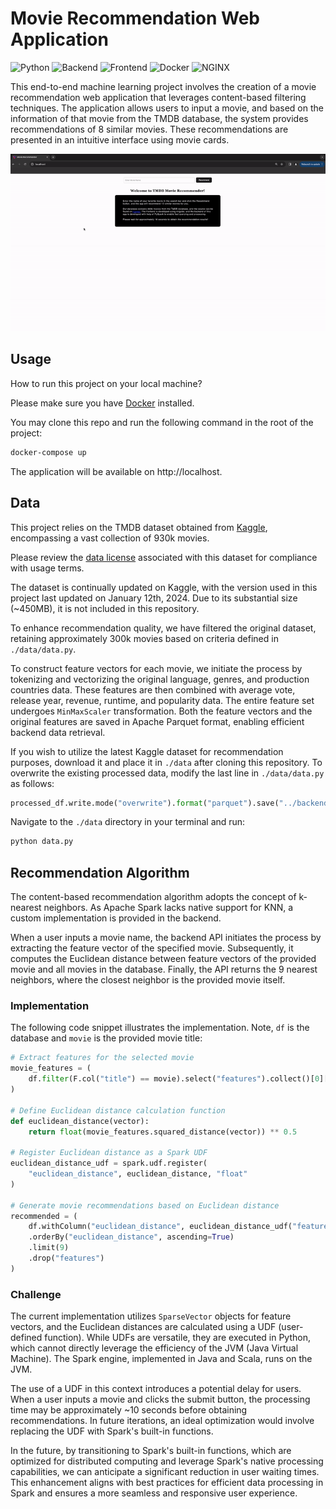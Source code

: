 # Movie Recommendation Web Application

![Python](https://img.shields.io/badge/Python-3.10-blueviolet)
![Backend](https://img.shields.io/badge/Backend-Flask%20%7C%20PySpark-yellow)
![Frontend](https://img.shields.io/badge/Frontend-Angular-red)
![Docker](https://img.shields.io/badge/Containerization-Docker-blue)
![NGINX](https://img.shields.io/badge/Hosting-NGINX-green)

This end-to-end machine learning project involves the creation of a movie recommendation web application that leverages content-based filtering techniques. The application allows users to input a movie, and based on the information of that movie from the TMDB database, the system provides recommendations of 8 similar movies. These recommendations are presented in an intuitive interface using movie cards.

<p align="center">
    <img src="demo.gif">
</p>

## Usage

How to run this project on your local machine?

Please make sure you have [Docker](https://docs.docker.com/get-docker/) installed.

You may clone this repo and run the following command in the root of the project:

```bash
docker-compose up
```

The application will be available on http://localhost.

## Data

This project relies on the TMDB dataset obtained from [Kaggle](https://www.kaggle.com/datasets/asaniczka/tmdb-movies-dataset-2023-930k-movies), encompassing a vast collection of 930k movies.

Please review the [data license](https://opendatacommons.org/licenses/by/1-0/index.html) associated with this dataset for compliance with usage terms.

The dataset is continually updated on Kaggle, with the version used in this project last updated on January 12th, 2024. Due to its substantial size (~450MB), it is not included in this repository.

To enhance recommendation quality, we have filtered the original dataset, retaining approximately 300k movies based on criteria defined in `./data/data.py`.

To construct feature vectors for each movie, we initiate the process by tokenizing and vectorizing the original language, genres, and production countries data. These features are then combined with average vote, release year, revenue, runtime, and popularity data. The entire feature set undergoes `MinMaxScaler` transformation. Both the feature vectors and the original features are saved in Apache Parquet format, enabling efficient backend data retrieval.

If you wish to utilize the latest Kaggle dataset for recommendation purposes, download it and place it in `./data` after cloning this repository. To overwrite the existing processed data, modify the last line in `./data/data.py` as follows:

```python
processed_df.write.mode("overwrite").format("parquet").save("../backend/app/processed")
```

Navigate to the `./data` directory in your terminal and run:

```bash
python data.py
```

## Recommendation Algorithm

The content-based recommendation algorithm adopts the concept of k-nearest neighbors. As Apache Spark lacks native support for KNN, a custom implementation is provided in the backend.

When a user inputs a movie name, the backend API initiates the process by extracting the feature vector of the specified movie. Subsequently, it computes the Euclidean distance between feature vectors of the provided movie and all movies in the database. Finally, the API returns the 9 nearest neighbors, where the closest neighbor is the provided movie itself.

### Implementation

The following code snippet illustrates the implementation. Note, `df` is the database and `movie` is the provided movie title:

```python
# Extract features for the selected movie
movie_features = (
    df.filter(F.col("title") == movie).select("features").collect()[0]["features"]
)

# Define Euclidean distance calculation function
def euclidean_distance(vector):
    return float(movie_features.squared_distance(vector)) ** 0.5

# Register Euclidean distance as a Spark UDF
euclidean_distance_udf = spark.udf.register(
    "euclidean_distance", euclidean_distance, "float"
)

# Generate movie recommendations based on Euclidean distance
recommended = (
    df.withColumn("euclidean_distance", euclidean_distance_udf("features"))
    .orderBy("euclidean_distance", ascending=True)
    .limit(9)
    .drop("features")
)
```

### Challenge

The current implementation utilizes `SparseVector` objects for feature vectors, and the Euclidean distances are calculated using a UDF (user-defined function). While UDFs are versatile, they are executed in Python, which cannot directly leverage the efficiency of the JVM (Java Virtual Machine). The Spark engine, implemented in Java and Scala, runs on the JVM.

The use of a UDF in this context introduces a potential delay for users. When a user inputs a movie and clicks the submit button, the processing time may be approximately ~10 seconds before obtaining recommendations. In future iterations, an ideal optimization would involve replacing the UDF with Spark's built-in functions.

In the future, by transitioning to Spark's built-in functions, which are optimized for distributed computing and leverage Spark's native processing capabilities, we can anticipate a significant reduction in user waiting times. This enhancement aligns with best practices for efficient data processing in Spark and ensures a more seamless and responsive user experience.